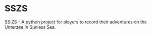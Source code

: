 # SSZS
SS:ZS - A python project for players to record their adventures on the Unterzee in Sunless Sea.
